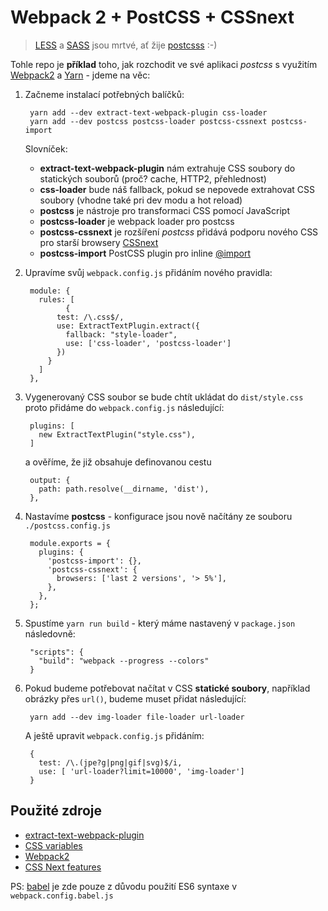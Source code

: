 # Webpack 2 + PostCSS + CSSnext

> [LESS](http://lesscss.org/) a [SASS](http://sass-lang.com/) jsou mrtvé, ať žije [postcsss](http://postcss.org/) :-)

Tohle repo je **příklad** toho, jak rozchodit ve své aplikaci *postcss* s využitím [Webpack2](https://webpack.js.org/) a [Yarn](https://yarnpkg.com/lang/en/) - jdeme na věc:
  
1. Začneme instalací potřebných balíčků:

		yarn add --dev extract-text-webpack-plugin css-loader
		yarn add --dev postcss postcss-loader postcss-cssnext postcss-import

	Slovníček:
	
	* **extract-text-webpack-plugin** nám extrahuje CSS soubory do statických souborů (proč? cache, HTTP2, přehlednost)
	* **css-loader** bude náš fallback, pokud se nepovede extrahovat CSS soubory (vhodne také pri dev modu a hot reload)
	* **postcss** je nástroje pro transformaci CSS pomocí JavaScript
	* **postcss-loader** je webpack loader pro postcss
	* **postcss-cssnext** je rozšíření *postcss* přidává podporu nového CSS pro starší browsery [CSSnext](http://cssnext.io/)
	* **postcss-import** PostCSS plugin pro inline [@import](https://github.com/postcss/postcss-import)	   

2. Upravíme svůj `webpack.config.js` přidáním nového pravidla:

		module: {
		  rules: [
			    {
		      test: /\.css$/,
		      use: ExtractTextPlugin.extract({
		        fallback: "style-loader",
		        use: ['css-loader', 'postcss-loader']
		      })
		    }
		  ]
		},
 
3. Vygenerovaný CSS soubor se bude chtít ukládat do `dist/style.css` proto přidáme do `webpack.config.js` následující:

		plugins: [
		  new ExtractTextPlugin("style.css"),
		]

   a ověříme, že již obsahuje definovanou cestu

		output: {
		  path: path.resolve(__dirname, 'dist'),			
		},

4. Nastavíme **postcss** - konfigurace jsou nově načítány ze souboru `./postcss.config.js`

		module.exports = {
		  plugins: {
		    'postcss-import': {},
		    'postcss-cssnext': {
		      browsers: ['last 2 versions', '> 5%'],
		    },
		  },
		};
  
5. Spustíme `yarn run build` - který máme nastavený v `package.json` následovně:

		"scripts": {
		  "build": "webpack --progress --colors"
		}

6. Pokud budeme potřebovat načítat v CSS **statické soubory**, například obrázky přes `url()`,
	budeme muset přidat následující:
  
		yarn add --dev img-loader file-loader url-loader
    
	A ještě upravit `webpack.config.js` přidáním:
  
		{
		  test: /\.(jpe?g|png|gif|svg)$/i,
		  use: [ 'url-loader?limit=10000', 'img-loader']
		}
 
## Použité zdroje

* [extract-text-webpack-plugin](https://github.com/webpack-contrib/extract-text-webpack-plugin)
* [CSS variables](https://developer.mozilla.org/en-US/docs/Web/CSS/Using_CSS_variables)
* [Webpack2](https://webpack.js.org/)
* [CSS Next features](http://cssnext.io/features/)


PS: [babel](https://babeljs.io/) je zde pouze z důvodu použití ES6 syntaxe v `webpack.config.babel.js`
